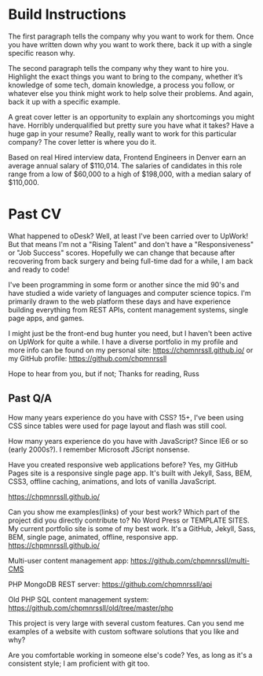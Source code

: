 # Build Instructions

The first paragraph tells the company why you want to work for them. Once you
have written down why you want to work there, back it up with a single specific
reason why.

The second paragraph tells the company why they want to hire you. Highlight the
exact things you want to bring to the company, whether it’s knowledge of some
tech, domain knowledge, a process you follow, or whatever else you think might
work to help solve their problems. And again, back it up with a specific
example.

A great cover letter is an opportunity to explain any shortcomings you might
have. Horribly underqualified but pretty sure you have what it takes? Have a
huge gap in your resume? Really, really want to work for this particular
company? The cover letter is where you do it.

Based on real Hired interview data, Frontend Engineers in Denver earn an average
annual salary of $110,014. The salaries of candidates in this role range from a
low of $60,000 to a high of $198,000, with a median salary of $110,000.

# Past CV

What happened to oDesk? Well, at least I've been carried over to UpWork!  But
that means I'm not a "Rising Talent" and don't have a "Responsiveness" or
"Job Success" scores. Hopefully we can change that because after recovering from
 back surgery and being full-time dad for a while, I am back and ready to code!

I've been programming in some form or another since the mid 90's and have
studied a wide variety of languages and computer science topics. I'm primarily
drawn to the web platform these days and have experience building everything
from REST APIs, content management systems, single page apps, and games.



I might just be the front-end bug hunter you need, but I haven't been active on
UpWork for quite a while. I have a diverse portfolio in my profile and more info
can be found on my personal site: https://chpmnrssll.github.io/
or my GitHub profile: https://github.com/chpmnrssll

Hope to hear from you, but if not;
Thanks for reading,
  Russ



## Past Q/A

How many years experience do you have with CSS?
  15+, I've been using CSS since tables were used for page layout and flash was
  still cool.


How many years experience do you have with JavaScript?
  Since IE6 or so (early 2000s?). I remember Microsoft JScript nonsense.


Have you created responsive web applications before?
  Yes, my GitHub Pages site is a responsive single page app. It's built with
  Jekyll, Sass, BEM, CSS3, offline caching, animations, and lots of vanilla
  JavaScript.

  https://chpmnrssll.github.io/


Can you show me examples(links) of your best work? Which part of the project did
you directly contribute to? No Word Press or TEMPLATE SITES.
  My current portfolio site is some of my best work. It's a GitHub, Jekyll, Sass, BEM, single page, animated, offline, responsive app.
    https://chpmnrssll.github.io/

  Multi-user content management app:
    https://github.com/chpmnrssll/multi-CMS

  PHP MongoDB REST server:
    https://github.com/chpmnrssll/api

  Old PHP SQL content management system:
    https://github.com/chpmnrssll/old/tree/master/php


This project is very large with several custom features. Can you send me
examples of a website with custom software solutions that you like and why?


Are you comfortable working in someone else's code?
  Yes, as long as it's a consistent style; I am proficient with git too.
